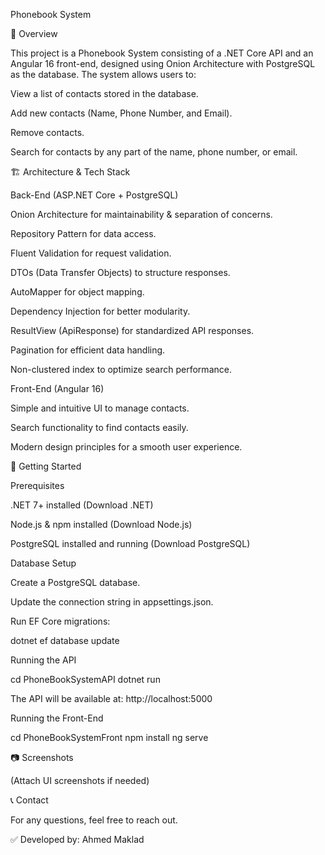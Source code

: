 Phonebook System

📌 Overview

This project is a Phonebook System consisting of a .NET Core API and an Angular 16 front-end, designed using Onion Architecture with PostgreSQL as the database. The system allows users to:

View a list of contacts stored in the database.

Add new contacts (Name, Phone Number, and Email).

Remove contacts.

Search for contacts by any part of the name, phone number, or email.

🏗 Architecture & Tech Stack

Back-End (ASP.NET Core + PostgreSQL)

Onion Architecture for maintainability & separation of concerns.

Repository Pattern for data access.

Fluent Validation for request validation.

DTOs (Data Transfer Objects) to structure responses.

AutoMapper for object mapping.

Dependency Injection for better modularity.

ResultView (ApiResponse) for standardized API responses.

Pagination for efficient data handling.

Non-clustered index to optimize search performance.

Front-End (Angular 16)

Simple and intuitive UI to manage contacts.

Search functionality to find contacts easily.

Modern design principles for a smooth user experience.

🚀 Getting Started

Prerequisites

.NET 7+ installed (Download .NET)

Node.js & npm installed (Download Node.js)

PostgreSQL installed and running (Download PostgreSQL)

Database Setup

Create a PostgreSQL database.

Update the connection string in appsettings.json.

Run EF Core migrations:

dotnet ef database update

Running the API

cd PhoneBookSystemAPI
 dotnet run

The API will be available at: http://localhost:5000

Running the Front-End

cd PhoneBookSystemFront
npm install
ng serve


📷 Screenshots

(Attach UI screenshots if needed)

📞 Contact

For any questions, feel free to reach out.

✅ Developed by: Ahmed Maklad

